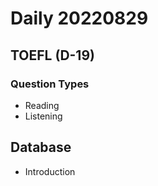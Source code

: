 Daily 20220829
===

## TOEFL (D-19)
### Question Types
- Reading
- Listening

## Database
- Introduction
